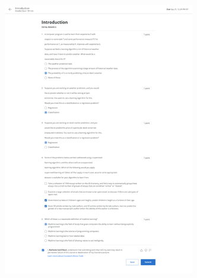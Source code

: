 <img src="https://github.com/AshKnight99/Coursera-Stanford-Machine-Learning/blob/master/Week1/data/introduction.png" >
